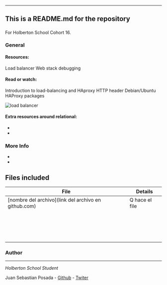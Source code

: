 
#
***
## This is a README.md for the repository
###

For Holberton School
Cohort 16.

### General

#### Resources:
Load balancer
Web stack debugging
#### Read or watch:
Introduction to load-balancing and HAproxy
HTTP header
Debian/Ubuntu HAProxy packages

![load balancer](https://s3.amazonaws.com/intranet-projects-files/holbertonschool-sysadmin_devops/275/qfdked8.png)

#### Extra resources around relational:

*
*

### More Info

*
*

## Files included

| File                 | Details                                    |
|--------------------- | ------------------------------------------ |
| [nombre del archivo](link del archivo en github.com) |  Q hace el file       |
| []() |	       |
| []() |	       |
| []() |	       |
| []() |	       |
| []() |	       |
| []() |	       |
| []() |	       |
| []() |	       |
| []() |	       |
| []() |	       |
| []() |	       |
| []() |	       |
| []() |	       |
| []() |	       |
| []() |	       |
| []() |	       |
| []() |	       |


### Author
***
*Holberton School Student*

Juan Sebastian Posada  - [Github](https://github.com/Juansepo13) - [Twiter](https://twitter.com/@JuanSeb35904130)
